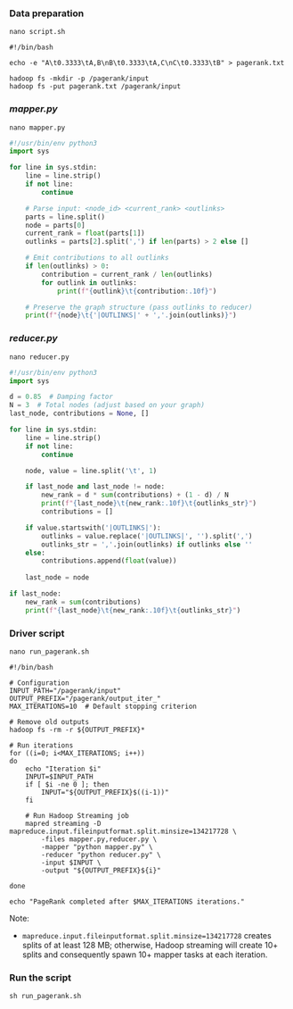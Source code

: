 
### Data preparation

```shell
nano script.sh
```

```shell
#!/bin/bash

echo -e "A\t0.3333\tA,B\nB\t0.3333\tA,C\nC\t0.3333\tB" > pagerank.txt

hadoop fs -mkdir -p /pagerank/input
hadoop fs -put pagerank.txt /pagerank/input
```

### *mapper.py*

```shell
nano mapper.py
```


```python                                      
#!/usr/bin/env python3
import sys

for line in sys.stdin:
    line = line.strip()
    if not line:
        continue

    # Parse input: <node_id> <current_rank> <outlinks>
    parts = line.split()
    node = parts[0]
    current_rank = float(parts[1])
    outlinks = parts[2].split(',') if len(parts) > 2 else []

    # Emit contributions to all outlinks
    if len(outlinks) > 0:
        contribution = current_rank / len(outlinks)
        for outlink in outlinks:
            print(f"{outlink}\t{contribution:.10f}")

    # Preserve the graph structure (pass outlinks to reducer)
    print(f"{node}\t{'|OUTLINKS|' + ','.join(outlinks)}")
```


### *reducer.py*


```shell
nano reducer.py
```



```python                                        
#!/usr/bin/env python3
import sys

d = 0.85  # Damping factor
N = 3  # Total nodes (adjust based on your graph)
last_node, contributions = None, []

for line in sys.stdin:
    line = line.strip()
    if not line:
        continue

    node, value = line.split('\t', 1)

    if last_node and last_node != node:
        new_rank = d * sum(contributions) + (1 - d) / N
        print(f"{last_node}\t{new_rank:.10f}\t{outlinks_str}")
        contributions = []

    if value.startswith('|OUTLINKS|'):
        outlinks = value.replace('|OUTLINKS|', '').split(',')
        outlinks_str = ','.join(outlinks) if outlinks else ''
    else:
        contributions.append(float(value))        
       
    last_node = node

if last_node:
    new_rank = sum(contributions)
    print(f"{last_node}\t{new_rank:.10f}\t{outlinks_str}")
```


### Driver script 

```shell
nano run_pagerank.sh 
```


```shell
#!/bin/bash

# Configuration
INPUT_PATH="/pagerank/input"
OUTPUT_PREFIX="/pagerank/output_iter_"
MAX_ITERATIONS=10  # Default stopping criterion

# Remove old outputs
hadoop fs -rm -r ${OUTPUT_PREFIX}*

# Run iterations
for ((i=0; i<MAX_ITERATIONS; i++))
do
    echo "Iteration $i"
    INPUT=$INPUT_PATH
    if [ $i -ne 0 ]; then
        INPUT="${OUTPUT_PREFIX}$((i-1))"
    fi

    # Run Hadoop Streaming job
    mapred streaming -D mapreduce.input.fileinputformat.split.minsize=134217728 \
        -files mapper.py,reducer.py \
        -mapper "python mapper.py" \
        -reducer "python reducer.py" \
        -input $INPUT \
        -output "${OUTPUT_PREFIX}${i}"

done

echo "PageRank completed after $MAX_ITERATIONS iterations."
```

Note:

-  `mapreduce.input.fileinputformat.split.minsize=134217728` creates splits of at least 128 MB; otherwise, Hadoop streaming will create 10+ splits and consequently spawn 10+ mapper tasks at each iteration.

### Run the script

```shell
sh run_pagerank.sh
```
